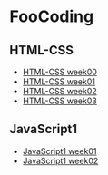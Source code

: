 <h1>FooCoding</h1>
<h2>HTML-CSS</h2>
<ul>
    <li><a href="https://iryna14548.github.io/FooCoding/HTML-CSS/week0">HTML-CSS week00</a></li>
    <li><a href="https://iryna14548.github.io/FooCoding/HTML-CSS/week1">HTML-CSS week01</a></li>
    <li><a href="https://iryna14548.github.io/FooCoding/HTML-CSS/week2">HTML-CSS week02</a></li>
    <li><a href="https://iryna14548.github.io/FooCoding/HTML-CSS/week3">HTML-CSS week03</a></li>
</ul>

<h2>JavaScript1</h2>
<ul>
    <li><a href="https://iryna14548.github.io/FooCoding/JavaScript1/week01">JavaScript1 week01</a></li>
    <li><a href="https://iryna14548.github.io/FooCoding/JavaScript2/week02">JavaScript1 week02</a></li>
</ul>
